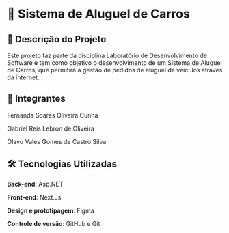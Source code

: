 # 🚗 Sistema de Aluguel de Carros

## 📌 Descrição do Projeto

Este projeto faz parte da disciplina Laboratório de Desenvolvimento de Software e tem como objetivo o desenvolvimento de um Sistema de Aluguel de Carros, que permitirá a gestão de pedidos de aluguel de veículos através da internet.

## 👤 Integrantes

Fernanda Soares Oliveira Cunha

Gabriel Reis Lebron de Oliveira

Olavo Vales Gomes de Castro Silva

## 🛠️ Tecnologias Utilizadas ##

**Back-end**: Asp.NET 

**Front-end**: Next.Js

**Design e prototipagem**: Figma

**Controle de versão**: GitHub e Git

